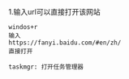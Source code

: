 1.输入url可以直接打开该网站

```
windos+r
输入
https://fanyi.baidu.com/#en/zh/
直接打开
```

```
taskmgr: 打开任务管理器
```

